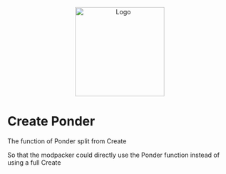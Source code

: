<p align="center"><img src="https://cdn.modrinth.com/data/TUJE7X6P/8bdb865f0c1aaa3787963a4edbab9e51821f2fc7.png" alt="Logo" width="200"></p>

# Create Ponder

The function of Ponder split from Create

So that the modpacker could directly use the Ponder function instead of using a full Create
